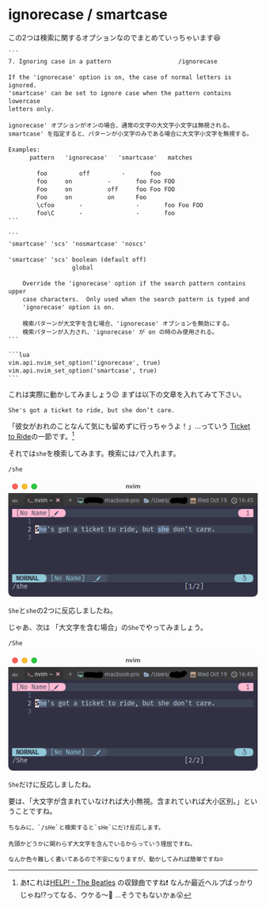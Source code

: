 # ignorecase / smartcase

この2つは検索に関するオプションなのでまとめていっちゃいます😆

~~~admonish info title=":h ignorecase"
```
7. Ignoring case in a pattern					/ignorecase

If the 'ignorecase' option is on, the case of normal letters is ignored.
'smartcase' can be set to ignore case when the pattern contains lowercase
letters only.

ignorecase' オプションがオンの場合、通常の文字の大文字小文字は無視される。
smartcase' を指定すると、パターンが小文字のみである場合に大文字小文字を無視する。

Examples:
      pattern	'ignorecase'   'smartcase'   matches  

    	foo         off		    -	    foo
	    foo	    on		    -	    foo Foo FOO
	    Foo	    on		    off	    foo Foo FOO
	    Foo	    on		    on	    Foo
	    \cfoo	    -	            -	    foo Foo FOO
	    foo\C	    -	            -	    foo
```
~~~

~~~admonish info title=":h smartcase"
```
'smartcase' 'scs' 'nosmartcase' 'noscs'

'smartcase' 'scs' boolean (default off)
			      global

    Override the 'ignorecase' option if the search pattern contains upper
    case characters.  Only used when the search pattern is typed and
    'ignorecase' option is on. 

    検索パターンが大文字を含む場合、'ignorecase' オプションを無効にする。
    検索パターンが入力され、'ignorecase' が on の時のみ使用される。
```
~~~

~~~admonish example title="options.lua"
```lua
vim.api.nvim_set_option('ignorecase', true)
vim.api.nvim_set_option('smartcase', true)
```
~~~

これは実際に動かしてみましょう😉 まずは以下の文章を入れてみて下さい。

```admonish abstract title="文章例"
She's got a ticket to ride, but she don’t care.
```

「彼女がおれのことなんて気にも留めずに行っちゃうよ！」...っていう
[Ticket to Ride](https://en.wikipedia.org/wiki/Ticket_to_Ride_(song))の一節です。[^1]

それでは`she`を検索してみます。検索には`/`で入れます。

```
/she
```
![search-she1](img/search-she1.png)

`She`と`she`の2つに反応しましたね。

じゃあ、次は 「大文字を含む場合」の`She`でやってみましょう。

```
/She
```
![search-she1](img/search-she2.png)

`She`だけに反応しましたね。

要は、「大文字が含まれていなければ大小無視。含まれていれば大小区別。」ということですね。

```admonish note
ちなみに、`/sHe`と検索すると`sHe`にだけ反応します。

先頭かどうかに関わらず大文字を含んでいるからっていう理屈ですね。
```

```admonish success
なんか色々難しく書いてあるので不安になりますが、動かしてみれば簡単ですね☺️
```

[^1]: あ❗これは[HELP! - The Beatles](https://en.wikipedia.org/wiki/Help!) の収録曲ですね❗
なんか最近ヘルプばっかりじゃね⁉️ってなる、ウケる〜🤣 ...そうでもないかぁ😮

